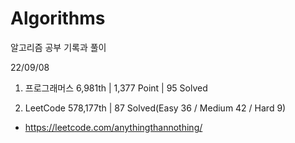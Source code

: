 # Algorithms

알고리즘 공부 기록과 풀이

22/09/08

1. 프로그래머스 6,981th | 1,377 Point | 95 Solved

2. LeetCode 578,177th | 87 Solved(Easy 36 / Medium 42 / Hard 9)

- https://leetcode.com/anythingthannothing/
